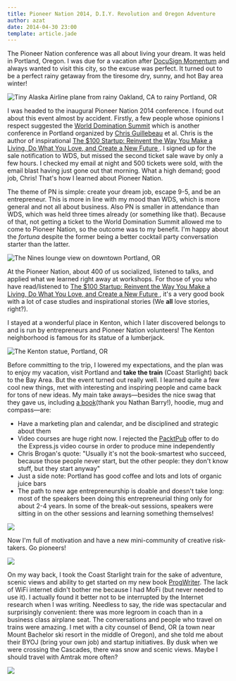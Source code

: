 ```yaml
---
title: Pioneer Nation 2014, D.I.Y. Revolution and Oregon Adventure
author: azat
date: 2014-04-30 23:00
template: article.jade
---
```


The Pioneer Nation conference was all about living your dream. It was held in Portland, Oregon. I was due for a vacation after [DocuSign Momentum](http://webapplog.com/growth-hacking-the-new-docusign-experience/) and always wanted to visit this city, so the excuse was perfect. It turned out to be a perfect rainy getaway from the tiresome dry, sunny, and hot Bay area winter!

![Tiny Alaska Airline plane from rainy Oakland, CA to rainy Portland, OR](/images/blog/1171929_1480333745528775_71596623_n.jpg)

I was headed to the inaugural Pioneer Nation 2014 conference. I found out about this event almost by accident. Firstly, a few people whose opinions I respect suggested the [World Domination Summit](http://worlddominationsummit.com/) which is another conference in Portland organized by [Chris Guillebeau](http://chrisguillebeau.com/) et al. Chris is the author of inspirational [The $100 Startup: Reinvent the Way You Make a Living, Do What You Love, and Create a New Future ](http://www.amazon.com/gp/product/B0067TGSOK/ref=as_li_ss_tl?ie=UTF8&camp=1789&creative=390957&creativeASIN=B0067TGSOK&linkCode=as2&tag=rpjs-20). I signed up for the sale notification to WDS, but missed the second ticket sale wave by only a few hours. I checked my email at night and 500 tickets were sold, with the email blast having just gone out that morning. What a high demand; good job, Chris! That's how I learned about Pioneer Nation.

The theme of PN is simple: create your dream job, escape 9-5, and be an entrepreneur. This is more in line with my mood than WDS, which is more general and not all about business. Also PN is smaller in attendance than WDS, which was held three times already (or something like that). Because of that, not getting a ticket to the World Domination Summit allowed me to come to Pioneer Nation, so the outcome was to my benefit. I'm happy about the *fortuna* despite the former being a better cocktail party conversation starter than the latter.


![The Nines lounge view on downtown Portland, OR](/images/blog/915545_852898578070735_1051820088_n.jpg)

At the Pioneer Nation, about 400 of us socialized, listened to talks, and applied what we learned right away at workshops. For those of you who have read/listened to [The $100 Startup: Reinvent the Way You Make a Living, Do What You Love, and Create a New Future ](http://www.amazon.com/gp/product/B0067TGSOK/ref=as_li_ss_tl?ie=UTF8&camp=1789&creative=390957&creativeASIN=B0067TGSOK&linkCode=as2&tag=rpjs-20), it's a very good book with a lot of case studies and inspirational stories (We **all** love stories, right?).

I stayed at a wonderful place in Kenton, which I later discovered belongs to and is run by entrepreneurs and Pioneer Nation volunteers! The Kenton neighborhood is famous for its statue of a lumberjack.


![The Kenton statue, Portland, OR](/images/blog/7b1b99bed0ec11e385a50002c99c24ec_8.jpg)


Before committing to the trip, I lowered my expectations, and the plan was to enjoy my vacation, visit Portland and **take the train** (Coast Starlight) back to the Bay Area. But the event turned out really well. I learned quite a few cool new things, met with interesting and inspiring people and came back for tons of new ideas. My main take aways—besides the nice swag that they gave us, including [a book](http://nathanbarry.com/authority/)(thank you Nathan Barry!), hoodie, mug and compass—are:

* Have a marketing plan and calendar, and be disciplined and strategic about them
* Video courses are huge right now. I rejected the [PacktPub](packtpub.com) offer to do the Express.js video course in order to produce mine independently
* Chris Brogan's quote: "Usually it's not the book-smartest who succeed, because those people never start, but the other people: they don't know stuff, but they start anyway"
* Just a side note: Portland has good coffee and lots and lots of organic juice bars
* The path to new age entrepreneurship is doable and doesn't take long: most of the speakers been doing this entrepreneurial thing only for about 2-4 years. In some of the break-out sessions, speakers were sitting in on the other sessions and learning something themselves!


![](/images/blog/1725358_263223593850349_1742201531_n.jpg)

Now I'm full of motivation and have a new mini-community of creative risk-takers. Go pioneers!

![](/images/blog/40d93f52b62211e3bc1b0eccfd8aa9b3_8.jpg)

On my way back, I took the Coast Starlight train for the sake of adventure, scenic views and ability to get started on my new book [ProgWriter](http://progwriter.com). The lack of WiFi internet didn't bother me because I had MoFi (but never needed to use it). I actually found it better not to be interrupted by the Internet research when I was writing. Needless to say, the ride was spectacular and surprisingly convenient: there was more legroom in coach than in a business class airplane seat. The conversations and people who travel on trains were amazing. I met with a city counsel of Bend, OR (a town near Mount Bachelor ski resort in the middle of Oregon), and she told me about their BYOJ (bring your own job) and startup initiatives. By dusk when we were crossing the Cascades, there was snow and scenic views. Maybe I should travel with Amtrak more often?

![](/images/blog/10296791_377457979059119_1345681969_n.jpg)